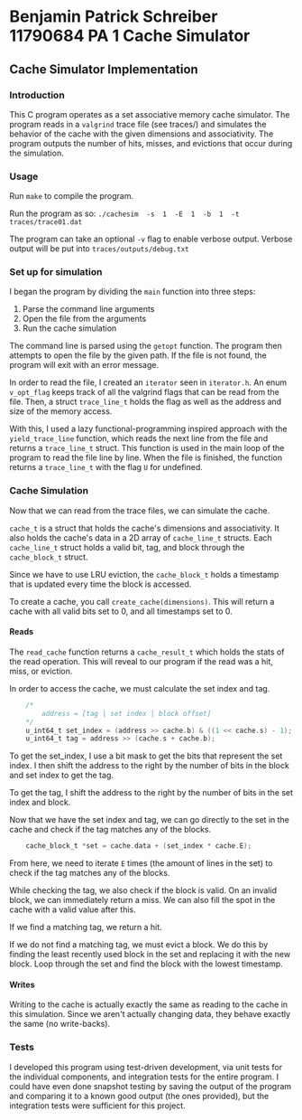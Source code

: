 # Benjamin Patrick Schreiber 11790684 PA 1 Cache Simulator

## Cache Simulator Implementation

### Introduction

This C program operates as a set associative memory cache simulator. The program reads in a `valgrind` trace file (see traces/) and simulates the behavior of the cache with the given dimensions and associativity. The program outputs the number of hits, misses, and evictions that occur during the simulation.

### Usage
Run `make` to compile the program.

Run the program as so:
`./cachesim  -s  1  -E  1  -b  1  -t  traces/trace01.dat`

The program can take an optional `-v` flag to enable verbose output.
Verbose output will be put into `traces/outputs/debug.txt`

### Set up for simulation
I began the program by dividing the `main` function into three steps:
1. Parse the command line arguments
2. Open the file from the arguments
3. Run the cache simulation

The command line is parsed using the `getopt` function. The program then attempts to open the file by the given path. If the file is not found, the program will exit with an error message.

In order to read the file, I created an `iterator` seen in `iterator.h`.
An enum `v_opt_flag` keeps track of all the valgrind flags that can be read from the file.
Then, a struct `trace_line_t` holds the flag as well as the address and size of the memory access.

With this, I used a lazy functional-programming inspired approach with the `yield_trace_line` function, which
reads the next line from the file and returns a `trace_line_t` struct. This function is used in the main loop of the program to read the file line by line. When the file is finished, the function returns a `trace_line_t` with the flag `U` for undefined.

### Cache Simulation
Now that we can read from the trace files, we can simulate the cache.

`cache_t` is a struct that holds the cache's dimensions and associativity. It also holds the cache's data in a 2D array of `cache_line_t` structs. Each `cache_line_t` struct holds a valid bit, tag, and block through the `cache_block_t` struct.

Since we have to use LRU eviction, the `cache_block_t` holds a timestamp that is updated every time the block is accessed.

To create a cache, you call `create_cache(dimensions)`. This will return a cache with all valid bits set to 0, and all timestamps set to 0.

#### Reads
The `read_cache` function returns a `cache_result_t` which holds the stats of the read operation. This will reveal to our program if the read was a hit, miss, or eviction.

In order to access the cache, we must calculate the set index and tag.

```c
    /*
        address = [tag | set index | block offset]
    */
    u_int64_t set_index = (address >> cache.b) & ((1 << cache.s) - 1);
    u_int64_t tag = address >> (cache.s + cache.b);
```

To get the set_index, I use a bit mask to get the bits that represent the set index. I then shift the address to the right by the number of bits in the block and set index to get the tag.

To get the tag, I shift the address to the right by the number of bits in the set index and block.

Now that we have the set index and tag, we can go directly to the set in the cache and check if the tag matches any of the blocks.

```c
    cache_block_t *set = cache.data + (set_index * cache.E);
```

From here, we need to iterate `E` times (the amount of lines in the set) to check if the tag matches any of the blocks.

While checking the tag, we also check if the block is valid. On an invalid block, we can immediately return a miss.
We can also fill the spot in the cache with a valid value after this.

If we find a matching tag, we return a hit.

If we do not find a matching tag, we must evict a block. We do this by finding the least recently used block in the set and replacing it with the new block. Loop through the set and find the block with the lowest timestamp.


#### Writes
Writing to the cache is actually exactly the same as reading to the cache in this simulation. Since we aren't actually
changing data, they behave exactly the same (no write-backs).


### Tests
I developed this program using test-driven development, via unit tests for the individual components, and integration tests for the entire program. I could have even done snapshot testing by saving the output of the program and comparing it to a known good output (the ones provided), but the integration tests were sufficient for this project.

